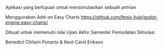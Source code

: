 Aplikasi yang bertujuan untuk mensimulasikan sebuah antrian

Menggunakan Add-on Easy Charts
https://github.com/fenix-hub/godot-engine.easy-charts/

Dibuat untuk memenuhi nilai Ujian Akhir Semester Pemodelan Simulasi

Benedict Chilwin Punarto & Kent Carol Erikson
